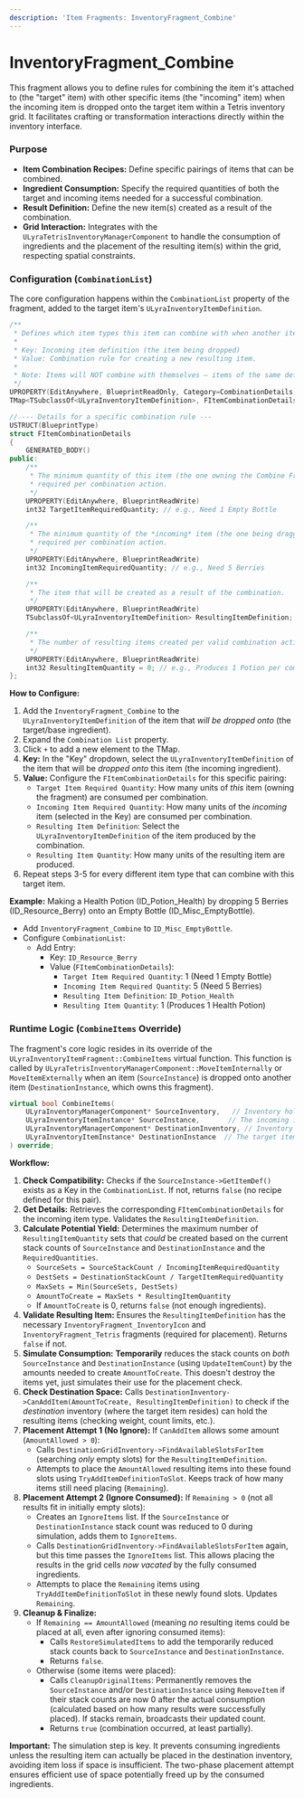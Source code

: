 ```yaml
---
description: 'Item Fragments: InventoryFragment_Combine'
---
```


# InventoryFragment\_Combine

This fragment allows you to define rules for combining the item it's attached to (the "target" item) with other specific items (the "incoming" item) when the incoming item is dropped onto the target item within a Tetris inventory grid. It facilitates crafting or transformation interactions directly within the inventory interface.

### Purpose

* **Item Combination Recipes:** Define specific pairings of items that can be combined.
* **Ingredient Consumption:** Specify the required quantities of both the target and incoming items needed for a successful combination.
* **Result Definition:** Define the new item(s) created as a result of the combination.
* **Grid Interaction:** Integrates with the `ULyraTetrisInventoryManagerComponent` to handle the consumption of ingredients and the placement of the resulting item(s) within the grid, respecting spatial constraints.

### Configuration (`CombinationList`)

The core configuration happens within the `CombinationList` property of the fragment, added to the target item's `ULyraInventoryItemDefinition`.

```cpp
/**
 * Defines which item types this item can combine with when another item is dropped onto it.
 *
 * Key: Incoming item definition (the item being dropped)
 * Value: Combination rule for creating a new resulting item.
 *
 * Note: Items will NOT combine with themselves — items of the same definition will stack instead.
 */
UPROPERTY(EditAnywhere, BlueprintReadOnly, Category=CombinationDetails)
TMap<TSubclassOf<ULyraInventoryItemDefinition>, FItemCombinationDetails> CombinationList;

// --- Details for a specific combination rule ---
USTRUCT(BlueprintType)
struct FItemCombinationDetails
{
    GENERATED_BODY()
public:
    /**
     * The minimum quantity of this item (the one owning the Combine Fragment, i.e. the *target item*)
     * required per combination action.
     */
    UPROPERTY(EditAnywhere, BlueprintReadWrite)
    int32 TargetItemRequiredQuantity; // e.g., Need 1 Empty Bottle

    /**
     * The minimum quantity of the *incoming* item (the one being dragged/dropped)
     * required per combination action.
     */
    UPROPERTY(EditAnywhere, BlueprintReadWrite)
    int32 IncomingItemRequiredQuantity; // e.g., Need 5 Berries

    /**
     * The item that will be created as a result of the combination.
     */
    UPROPERTY(EditAnywhere, BlueprintReadWrite)
    TSubclassOf<ULyraInventoryItemDefinition> ResultingItemDefinition; // e.g., Creates 1 Health Potion

    /**
     * The number of resulting items created per valid combination action.
     */
    UPROPERTY(EditAnywhere, BlueprintReadWrite)
    int32 ResultingItemQuantity = 0; // e.g., Produces 1 Potion per combination
};
```

**How to Configure:**

1. Add the `InventoryFragment_Combine` to the `ULyraInventoryItemDefinition` of the item that _will be dropped onto_ (the target/base ingredient).
2. Expand the `Combination List` property.
3. Click `+` to add a new element to the TMap.
4. **Key:** In the "Key" dropdown, select the `ULyraInventoryItemDefinition` of the item that will be _dropped onto_ this item (the incoming ingredient).
5. **Value:** Configure the `FItemCombinationDetails` for this specific pairing:
   * `Target Item Required Quantity`: How many units of _this_ item (owning the fragment) are consumed per combination.
   * `Incoming Item Required Quantity`: How many units of the _incoming_ item (selected in the Key) are consumed per combination.
   * `Resulting Item Definition`: Select the `ULyraInventoryItemDefinition` of the item produced by the combination.
   * `Resulting Item Quantity`: How many units of the resulting item are produced.
6. Repeat steps 3-5 for every different item type that can combine with this target item.

**Example:** Making a Health Potion (ID\_Potion\_Health) by dropping 5 Berries (ID\_Resource\_Berry) onto an Empty Bottle (ID\_Misc\_EmptyBottle).

* Add `InventoryFragment_Combine` to `ID_Misc_EmptyBottle`.
* Configure `CombinationList`:
  * Add Entry:
    * Key: `ID_Resource_Berry`
    * Value (`FItemCombinationDetails`):
      * `Target Item Required Quantity`: 1 (Need 1 Empty Bottle)
      * `Incoming Item Required Quantity`: 5 (Need 5 Berries)
      * `Resulting Item Definition`: `ID_Potion_Health`
      * `Resulting Item Quantity`: 1 (Produces 1 Health Potion)

### Runtime Logic (`CombineItems` Override)

The fragment's core logic resides in its override of the `ULyraInventoryItemFragment::CombineItems` virtual function. This function is called by `ULyraTetrisInventoryManagerComponent::MoveItemInternally` or `MoveItemExternally` when an item (`SourceInstance`) is dropped onto another item (`DestinationInstance`, which owns this fragment).

```cpp
virtual bool CombineItems(
    ULyraInventoryManagerComponent* SourceInventory,   // Inventory holding the incoming item
    ULyraInventoryItemInstance* SourceInstance,       // The incoming item instance
    ULyraInventoryManagerComponent* DestinationInventory, // Inventory holding the target item (this fragment's owner)
    ULyraInventoryItemInstance* DestinationInstance  // The target item instance (owner of this fragment)
) override;
```

**Workflow:**

1. **Check Compatibility:** Checks if the `SourceInstance->GetItemDef()` exists as a Key in the `CombinationList`. If not, returns `false` (no recipe defined for this pair).
2. **Get Details:** Retrieves the corresponding `FItemCombinationDetails` for the incoming item type. Validates the `ResultingItemDefinition`.
3. **Calculate Potential Yield:** Determines the maximum number of `ResultingItemQuantity` sets that _could_ be created based on the current stack counts of `SourceInstance` and `DestinationInstance` and the `RequiredQuantities`.
   * `SourceSets = SourceStackCount / IncomingItemRequiredQuantity`
   * `DestSets = DestinationStackCount / TargetItemRequiredQuantity`
   * `MaxSets = Min(SourceSets, DestSets)`
   * `AmountToCreate = MaxSets * ResultingItemQuantity`
   * If `AmountToCreate` is 0, returns `false` (not enough ingredients).
4. **Validate Resulting Item:** Ensures the `ResultingItemDefinition` has the necessary `InventoryFragment_InventoryIcon` and `InventoryFragment_Tetris` fragments (required for placement). Returns `false` if not.
5. **Simulate Consumption:** **Temporarily** reduces the stack counts on _both_ `SourceInstance` and `DestinationInstance` (using `UpdateItemCount`) by the amounts needed to create `AmountToCreate`. This doesn't destroy the items yet, just simulates their use for the placement check.
6. **Check Destination Space:** Calls `DestinationInventory->CanAddItem(AmountToCreate, ResultingItemDefinition)` to check if the _destination_ inventory (where the target item resides) can hold the resulting items (checking weight, count limits, etc.).
7. **Placement Attempt 1 (No Ignore):** If `CanAddItem` allows some amount (`AmountAllowed > 0`):
   * Calls `DestinationGridInventory->FindAvailableSlotsForItem` (searching _only_ empty slots) for the `ResultingItemDefinition`.
   * Attempts to place the `AmountAllowed` resulting items into these found slots using `TryAddItemDefinitionToSlot`. Keeps track of how many items still need placing (`Remaining`).
8. **Placement Attempt 2 (Ignore Consumed):** If `Remaining > 0` (not all results fit in initially empty slots):
   * Creates an `IgnoreItems` list. If the `SourceInstance` or `DestinationInstance` stack count was reduced to 0 during simulation, adds them to `IgnoreItems`.
   * Calls `DestinationGridInventory->FindAvailableSlotsForItem` again, but this time passes the `IgnoreItems` list. This allows placing the results in the grid cells _now vacated_ by the fully consumed ingredients.
   * Attempts to place the `Remaining` items using `TryAddItemDefinitionToSlot` in these newly found slots. Updates `Remaining`.
9. **Cleanup & Finalize:**
   * If `Remaining == AmountAllowed` (meaning _no_ resulting items could be placed at all, even after ignoring consumed items):
     * Calls `RestoreSimulatedItems` to add the temporarily reduced stack counts back to `SourceInstance` and `DestinationInstance`.
     * Returns `false`.
   * Otherwise (some items were placed):
     * Calls `CleanupOriginalItems`: Permanently removes the `SourceInstance` and/or `DestinationInstance` using `RemoveItem` if their stack counts are now 0 after the actual consumption (calculated based on how many results were successfully placed). If stacks remain, broadcasts their updated count.
     * Returns `true` (combination occurred, at least partially).

**Important:** The simulation step is key. It prevents consuming ingredients unless the resulting item can actually be placed in the destination inventory, avoiding item loss if space is insufficient. The two-phase placement attempt ensures efficient use of space potentially freed up by the consumed ingredients.
